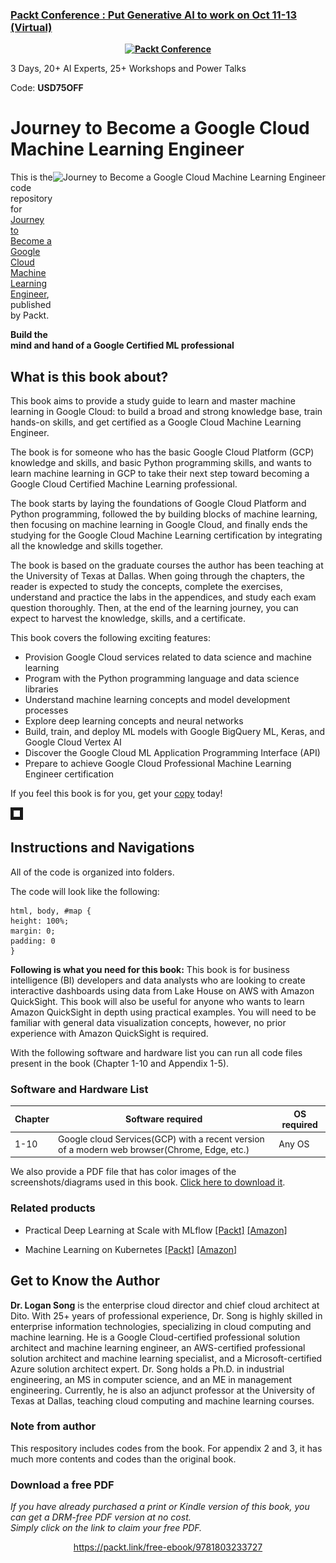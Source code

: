 
### [Packt Conference : Put Generative AI to work on Oct 11-13 (Virtual)](https://packt.link/JGIEY)

<b><p align='center'>[![Packt Conference](https://hub.packtpub.com/wp-content/uploads/2023/08/put-generative-ai-to-work-packt.png)](https://packt.link/JGIEY)</p></b> 
3 Days, 20+ AI Experts, 25+ Workshops and Power Talks 

Code: <b>USD75OFF</b>




# Journey to Become a Google Cloud Machine Learning Engineer

<a href="https://www.packtpub.com/product/journey-to-become-a-google-cloud-machine-learning-engineer/9781803233727"><img src="https://static.packt-cdn.com/products/9781803233727/cover/smaller" alt="Journey to Become a Google Cloud Machine Learning Engineer" height="256px" align="right"></a>

This is the code repository for [Journey to Become a Google Cloud Machine Learning Engineer](https://www.packtpub.com/product/journey-to-become-a-google-cloud-machine-learning-engineer/9781803233727), published by Packt.

**Build the mind and hand of a Google Certified ML professional**

## What is this book about?

This book aims to provide a study guide to learn and master machine learning in Google Cloud: to build a broad and strong knowledge base, train hands-on skills, and get certified as a Google Cloud Machine Learning Engineer.

The book is for someone who has the basic Google Cloud Platform (GCP) knowledge and skills, and basic Python programming skills, and wants to learn machine learning in GCP to take their next step toward becoming a Google Cloud Certified Machine Learning professional.

The book starts by laying the foundations of Google Cloud Platform and Python programming, followed the by building blocks of machine learning, then focusing on machine learning in Google Cloud, and finally ends the studying for the Google Cloud Machine Learning certification by integrating all the knowledge and skills together.

The book is based on the graduate courses the author has been teaching at the University of Texas at Dallas. When going through the chapters, the reader is expected to study the concepts, complete the exercises, understand and practice the labs in the appendices, and study each exam question thoroughly. Then, at the end of the learning journey, you can expect to harvest the knowledge, skills, and a certificate.

This book covers the following exciting features: 
* Provision Google Cloud services related to data science and machine learning
* Program with the Python programming language and data science libraries
* Understand machine learning concepts and model development processes
* Explore deep learning concepts and neural networks
* Build, train, and deploy ML models with Google BigQuery ML, Keras, and Google Cloud Vertex AI
* Discover the Google Cloud ML Application Programming Interface (API)
* Prepare to achieve Google Cloud Professional Machine Learning Engineer certification

If you feel this book is for you, get your [copy](https://www.amazon.in/Journey-Become-Machine-Learning-Engineer-ebook/dp/B0B9SPM199/ref=sr_1_1?crid=X0SKIMH1M6XX&keywords=Journey+to+become+a+Google+Cloud+Machine+Learning+Engineer&qid=1662439068&sprefix=journey+to+become+a+google+cloud+machine+learning+engineer%2Caps%2C298&sr=8-1) today!

<a href="https://www.packtpub.com/product/journey-to-become-a-google-cloud-machine-learning-engineer/9781803233727"><img src="https://raw.githubusercontent.com/PacktPublishing/GitHub/master/GitHub.png" alt="https://www.packtpub.com/" border="5" /></a>

## Instructions and Navigations
All of the code is organized into folders.

The code will look like the following:
```
html, body, #map {
height: 100%;
margin: 0;
padding: 0
}
```
**Following is what you need for this book:**
This book is for business intelligence (BI) developers and data analysts who are looking to create interactive dashboards using data from Lake House on AWS with Amazon QuickSight. This book will also be useful for anyone who wants to learn Amazon QuickSight in depth using practical examples. You will need to be familiar with general data visualization concepts, however, no prior experience with Amazon QuickSight is required.

With the following software and hardware list you can run all code files present in the book (Chapter 1-10 and Appendix 1-5).

### Software and Hardware List

| Chapter  | Software required                                                                    | OS required                        |
| -------- | -------------------------------------------------------------------------------------| -----------------------------------|
|  	1-10	   |   	Google cloud Services(GCP) with a recent version of a modern web browser(Chrome, Edge, etc.)                                  			  | Any OS | 		

We also provide a PDF file that has color images of the screenshots/diagrams used in this book. [Click here to download it](https://packt.link/ugTOg).

### Related products 
* Practical Deep Learning at Scale with MLflow [[Packt]](https://www.packtpub.com/product/practical-deep-learning-at-scale-with-mlflow/9781803241333) [[Amazon]](https://www.amazon.in/Practical-Deep-Learning-Scale-MLflow/dp/1803241330/ref=sr_1_2?crid=1RZFE8BHM0V29&keywords=Practical+Deep+Learning+at+Scale+with+MLflow&qid=1662439339&sprefix=practical+deep+learning+at+scale+with+mlflow%2Caps%2C261&sr=8-2)
  
* Machine Learning on Kubernetes [[Packt]](https://www.packtpub.com/product/machine-learning-on-kubernetes/9781803241807) [[Amazon]](https://www.amazon.in/Machine-Learning-Kubernetes-practical-handbook-ebook/dp/B09WF2B1BX/ref=sr_1_3?keywords=Machine+Learning+on+Kubernetes&qid=1662439452&sr=8-3)
  
## Get to Know the Author
**Dr. Logan Song** is the enterprise cloud director and chief cloud architect at Dito. With 25+ years of professional experience, Dr. Song is highly skilled in enterprise information technologies, specializing in cloud computing and machine learning. He is a Google Cloud-certified professional solution architect and machine learning engineer, an AWS-certified professional solution architect and machine learning specialist, and a Microsoft-certified Azure solution architect expert. Dr. Song holds a Ph.D. in industrial engineering, an MS in computer science, and an ME in management engineering. Currently, he is also an adjunct professor at the University of Texas at Dallas, teaching cloud computing and machine learning courses.	

### Note from author 
This respository includes codes from the book.
For appendix 2 and 3, it has much more contents and codes than the original book.
### Download a free PDF

 <i>If you have already purchased a print or Kindle version of this book, you can get a DRM-free PDF version at no cost.<br>Simply click on the link to claim your free PDF.</i>
<p align="center"> <a href="https://packt.link/free-ebook/9781803233727">https://packt.link/free-ebook/9781803233727 </a> </p>